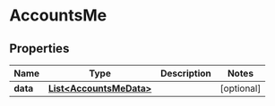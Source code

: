# AccountsMe

## Properties
Name | Type | Description | Notes
------------ | ------------- | ------------- | -------------
**data** | [**List&lt;AccountsMeData&gt;**](AccountsMeData.md) |  |  [optional]
